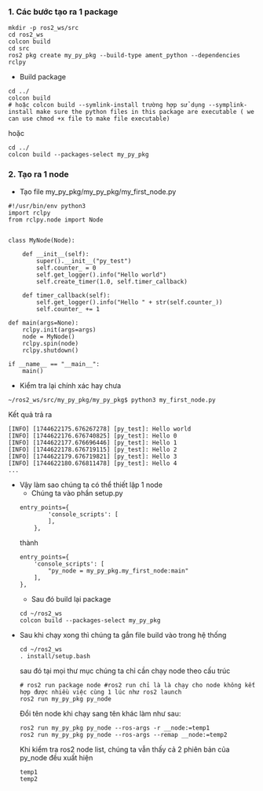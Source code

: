 ### 1. Các bước tạo ra 1 package
```
mkdir -p ros2_ws/src
cd ros2_ws
colcon build
cd src
ros2 pkg create my_py_pkg --build-type ament_python --dependencies rclpy
```
- Build package 
```
cd ../
colcon build
# hoặc colcon build --symlink-install trường hợp sử dụng --symplink-install make sure the python files in this package are executable ( we can use chmod +x file to make file executable)
```
hoặc
```
cd ../
colcon build --packages-select my_py_pkg
```

### 2. Tạo ra 1 node
- Tạo file my_py_pkg/my_py_pkg/my_first_node.py 
```
#!/usr/bin/env python3
import rclpy
from rclpy.node import Node


class MyNode(Node):

    def __init__(self):
        super().__init__("py_test")
        self.counter_ = 0
        self.get_logger().info("Hello world")
        self.create_timer(1.0, self.timer_callback)

    def timer_callback(self):
        self.get_logger().info("Hello " + str(self.counter_))
        self.counter_ += 1

def main(args=None):
    rclpy.init(args=args)
    node = MyNode()
    rclpy.spin(node)
    rclpy.shutdown()

if __name__ == "__main__":
    main()
```
- Kiểm tra lại chính xác hay chưa
```
~/ros2_ws/src/my_py_pkg/my_py_pkg$ python3 my_first_node.py
```
Kết quả trả ra
```
[INFO] [1744622175.676267278] [py_test]: Hello world
[INFO] [1744622176.676740825] [py_test]: Hello 0
[INFO] [1744622177.676696446] [py_test]: Hello 1
[INFO] [1744622178.676719115] [py_test]: Hello 2
[INFO] [1744622179.676719821] [py_test]: Hello 3
[INFO] [1744622180.676811478] [py_test]: Hello 4
...
```
- Vậy làm sao chúng ta có thể thiết lập 1 node 
    - Chúng ta vào phần setup.py
    ```
    entry_points={
            'console_scripts': [
            ],
        },
    ```
    thành
    ```
    entry_points={
        'console_scripts': [
            "py_node = my_py_pkg.my_first_node:main"
        ],
    },
    ```
    - Sau đó build lại package
    ```
    cd ~/ros2_ws
    colcon build --packages-select my_py_pkg
    ```
- Sau khi chạy xong thì chúng ta gắn file build vào trong hệ thống
  ```
  cd ~/ros2_ws
  . install/setup.bash
  ```
  sau đó tại mọi thư mục chúng ta chỉ cần chạy node theo cấu trúc
  ```
  # ros2 run package node #ros2 run chỉ là là chạy cho node không kết hợp được nhiều việc cùng 1 lúc như ros2 launch
  ros2 run my_py_pkg py_node
  
  ```
  Đổi tên node khi chạy sang tên khác làm như sau:
  ```
  ros2 run my_py_pkg py_node --ros-args -r __node:=temp1
  ros2 run my_py_pkg py_node --ros-args --remap __node:=temp2
  ```
  Khi kiểm tra ros2 node list, chúng ta vẫn thấy cả 2 phiên bản của py_node đều xuất hiện
  ```
  temp1
  temp2 
  ```
  
  
